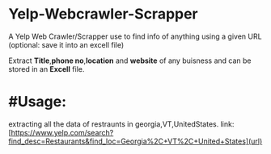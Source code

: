 # **Yelp-Webcrawler-Scrapper**
A Yelp Web Crawler/Scrapper use to find info of anything using a given URL (optional: save it into an excell file)

Extract **Title**,**phone no**,**location** and **website** of any buisness and can be stored in an **Excell** file.

# #Usage:
extracting all the data of restraunts in georgia,VT,UnitedStates.
link: [https://www.yelp.com/search?find_desc=Restaurants&find_loc=Georgia%2C+VT%2C+United+States](url)

